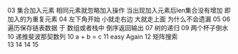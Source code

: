 03 集合加入元素 相同元素就忽略加入操作 当出现加入元素后len集合没有增加 即 加入的为重复元素
04 左下角开始 小就走右边 大就走上面  为什么不会遗漏
05 
06 遍历保存链表数据 于 数组或者栈中 倒序返回输出
07 树的递归 
09 两个杯子倒水
10 递推斐波那契数列
10 a + b = c
11 easy
Again 12 矩阵搜索   
13
14
14
15